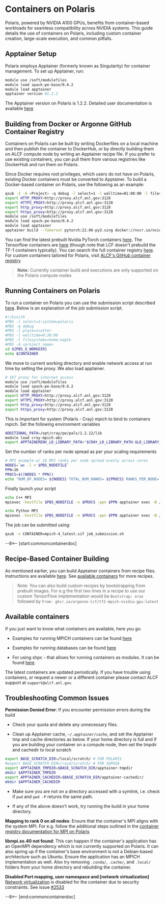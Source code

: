 # Containers on Polaris
Polaris, powered by NVIDIA A100 GPUs, benefits from container-based workloads for seamless compatibility across NVIDIA systems. This guide details the use of containers on Polaris, including custom container creation, large-scale execution, and common pitfalls.

## Apptainer Setup

Polaris employs Apptainer (formerly known as Singularity) for container management. To set up Apptainer, run:

```bash
module use /soft/modulefiles
module load spack-pe-base/0.6.2 
module load apptainer
apptainer version #1.2.2
```

The Apptainer version on Polaris is 1.2.2. Detailed user documentation is available [here](https://apptainer.org/docs/user/1.2/)

## Building from Docker or Argonne GitHub Container Registry

Containers on Polaris can be built by writing Dockerfiles on a local machine and then publish the container to DockerHub, or by directly building them on ALCF compute node by writing an Apptainer recipe file. If you prefer to use existing containers, you can pull them from various registries like DockerHub and run them on Polaris.

Since Docker requires root privileges, which users do not have on Polaris, existing Docker containers must be converted to Apptainer. To build a Docker-based container on Polaris, use the following as an example:


```bash
qsub -I -A <Project> -q debug -l select=1 -l walltime=01:00:00 -l filesystems=home:eagle -l singularity_fakeroot=true
export HTTP_PROXY=http://proxy.alcf.anl.gov:3128
export HTTPS_PROXY=http://proxy.alcf.anl.gov:3128
export http_proxy=http://proxy.alcf.anl.gov:3128
export https_proxy=http://proxy.alcf.anl.gov:3128
module use /soft/modulefiles
module load spack-pe-base/0.6.2 
module load apptainer
apptainer build --fakeroot pytorch:22.06-py3.sing docker://nvcr.io/nvidia/pytorch:22.06-py3
```
You can find the latest prebuilt Nvidia PyTorch containers [here](https://catalog.ngc.nvidia.com/orgs/nvidia/containers/pytorch).  The Tensorflow containers are [here](https://catalog.ngc.nvidia.com/orgs/nvidia/containers/tensorflow) (though note that LCF doesn't prebuild the TF-1 containers typically).  You can search the full container registry [here](https://catalog.ngc.nvidia.com/containers). For custom containers tailored for Polaris, visit [ALCF's GitHub container registry](https://github.com/argonne-lcf/container-registry/tree/main)

> **Note:** Currently container build and executions are only supported on the Polaris compute nodes

## Running Containers on Polaris

To run a container on Polaris you can use the submission script described [here](https://github.com/argonne-lcf/container-registry/blob/main/containers/mpi/Polaris/job_submission.sh). Below is an explanation of the job submission script.

```bash
#!/bin/sh
#PBS -l select=2:system=polaris
#PBS -q debug
#PBS -l place=scatter
#PBS -l walltime=0:30:00
#PBS -l filesystems=home:eagle
#PBS -A <project_name>
cd ${PBS_O_WORKDIR}
echo $CONTAINER
```

We move to current working directory and enable network access at run time by setting the proxy. We also load apptainer.

```bash
# SET proxy for internet access
module use /soft/modulefiles
module load spack-pe-base/0.6.2 
module load apptainer
export HTTP_PROXY=http://proxy.alcf.anl.gov:3128
export HTTPS_PROXY=http://proxy.alcf.anl.gov:3128
export http_proxy=http://proxy.alcf.anl.gov:3128
export https_proxy=http://proxy.alcf.anl.gov:3128
```

This is important for system (Polaris - Cray) mpich to bind to containers mpich. Set the following environment variables

```bash
ADDITIONAL_PATH=/opt/cray/pe/pals/1.2.12/lib
module load cray-mpich-abi
export APPTAINERENV_LD_LIBRARY_PATH="$CRAY_LD_LIBRARY_PATH:$LD_LIBRARY_PATH:$ADDITIONAL_PATH"
```

Set the number of ranks per node spread as per your scaling requirements

```bash
# MPI example w/ 16 MPI ranks per node spread evenly across cores
NODES=`wc -l < $PBS_NODEFILE`
PPN=16
PROCS=$((NODES * PPN))
echo "NUM_OF_NODES= ${NODES} TOTAL_NUM_RANKS= ${PROCS} RANKS_PER_NODE= ${PPN}"
```

Finally launch your script

```bash
echo C++ MPI
mpiexec -hostfile $PBS_NODEFILE -n $PROCS -ppn $PPN apptainer exec -B /opt -B /var/run/palsd/ $CONTAINER /usr/source/mpi_hello_world

echo Python MPI
mpiexec -hostfile $PBS_NODEFILE -n $PROCS -ppn $PPN apptainer exec -B /opt -B /var/run/palsd/ $CONTAINER python3 /usr/source/mpi_hello_world.py
```

The job can be submitted using:

```bash
qsub -v CONTAINER=mpich-4_latest.sif job_submission.sh
```

--8<-- [start:commoncontainerdoc]

## Recipe-Based Container Building

As mentioned earlier, you can build Apptainer containers from recipe files. Instructions are available [here](https://apptainer.org/docs/user/1.2/build_a_container.html#building-containers-from-apptainer-definition-files). See [available containers](#available-containers) for more recipes. 

> Note: You can also build custom recipes by bootstrapping from prebuilt images. For e.g the first two lines in a recipe to use our custom TensorFlow implementation would be `Bootstrap: oras` followed by `From: ghcr.io/argonne-lcf/tf2-mpich-nvidia-gpu:latest`

## Available containers

If you just want to know what containers are available, here you go. 

* Examples for running MPICH containers can be found [here](https://github.com/argonne-lcf/container-registry/tree/main/containers/mpi/Polaris)

* Examples for running databases can be found [here](https://github.com/argonne-lcf/container-registry/tree/main/containers/databases)

* For using shpc - that allows for running containers as modules. It can be found [here](https://github.com/argonne-lcf/container-registry/tree/main/containers/shpc)

The latest containers are updated periodically. If you have trouble using containers, or request a newer or a different container please contact ALCF support at `support@alcf.anl.gov`.
 

## Troubleshooting Common Issues

**Permission Denied Error**: If you encounter permission errors during the build

* Check your quota and delete any unnecessary files. 

* Clean up Apptainer cache, `~/.apptainer/cache`, and set the Apptainer tmp and cache directories as below. If your home directory is full and if you are building your container on a compute node, then set the tmpdir and cachedir to local scratch 
```bash
export BASE_SCRATCH_DIR=/local/scratch/ # FOR POLARIS
#export BASE_SCRATCH_DIR=/raid/scratch/ # FOR SOPHIA
export APPTAINER_TMPDIR=$BASE_SCRATCH_DIR/apptainer-tmpdir
mkdir $APPTAINER_TMPDIR
export APPTAINER_CACHEDIR=$BASE_SCRATCH_DIR/apptainer-cachedir/
mkdir $APPTAINER_CACHEDIR
```

* Make sure you are not on a directory accessed with a symlink, i.e. check if `pwd` and `pwd -P` returns the same path.

* If any of the above doesn't work, try running the build in your home directory.

**Mapping to rank 0 on all nodes**: Ensure that the container's MPI aligns with the system MPI. For e.g. follow the additional steps outlined in the [container registry documentation for MPI on Polaris](https://github.com/argonne-lcf/container-registry/tree/main/containers/mpi/Polaris)

**libmpi.so.40 not found**: This can happen if the container's application has an OpenMPI dependency which is not currently supported on Polaris. It can also spring up if the container's base environment is not a Debian-based architecture such as Ubuntu. Ensure the application has an MPICH implementation as well. Also try removing `.conda/`, `.cache/`, and `.local/` folders from your home directory and rebuilding the container.

**Disabled Port mapping, user namespace and [network virtualization]** [Network virtualization](https://apptainer.org/docs/user/main/networking.html) is disabled for the container due to security constraints. See issue [#2533](https://github.com/apptainer/apptainer/issues/2553)

--8<-- [end:commoncontainerdoc]